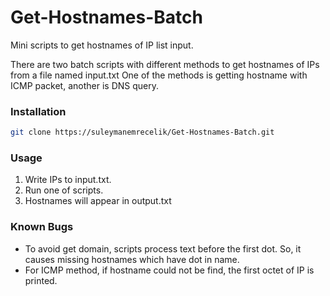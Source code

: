 # Get-Hostnames-Batch
Mini scripts to get hostnames of IP list input.

There are two batch scripts with different methods to get hostnames of IPs from a file named input.txt
One of the methods is getting hostname with ICMP packet, another is DNS query.

### Installation
``` bash
git clone https://suleymanemrecelik/Get-Hostnames-Batch.git
```

### Usage
1. Write IPs to input.txt.
2. Run one of scripts.
3. Hostnames will appear in output.txt

### Known Bugs
- To avoid get domain, scripts process text before the first dot. So, it causes missing hostnames which have dot in name.
- For ICMP method, if hostname could not be find, the first octet of IP is printed.
